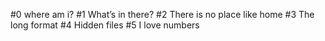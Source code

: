 #0 where am i?
#1 What’s in there?
#2 There is no place like home
#3 The long format
#4 Hidden files
#5 I love numbers
